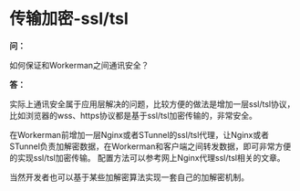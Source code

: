 # 传输加密-ssl/tsl

**问：**

如何保证和Workerman之间通讯安全？

**答：**

实际上通讯安全属于应用层解决的问题，比较方便的做法是增加一层ssl/tsl协议，比如浏览器的wss、https协议都是基于ssl/tsl加密传输的，非常安全。

在Workerman前增加一层Nginx或者STunnel的ssl/tsl代理，让Nginx或者STunnel负责加解密数据，在Workerman和客户端之间转发数据，即可非常方便的实现ssl/tsl加密传输。
配置方法可以参考网上Nginx代理ssl/tsl相关的文章。

当然开发者也可以基于某些加解密算法实现一套自己的加解密机制。

